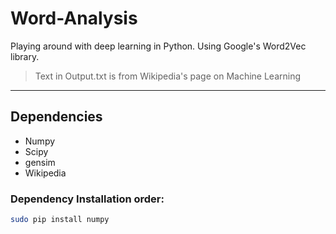 # Word-Analysis
Playing around with deep learning in Python. Using Google's Word2Vec library. 

> Text in Output.txt is from Wikipedia's page on Machine Learning

___
## Dependencies
- Numpy
- Scipy
- gensim
- Wikipedia
### Dependency Installation order:
```bash 
sudo pip install numpy
```
